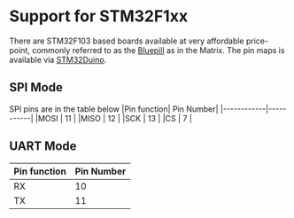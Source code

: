 # Support for STM32F1xx

There are STM32F103 based boards available at very affordable price-point, commonly referred to as the [Bluepill](https://stm32-base.org/boards/STM32F103C8T6-Blue-Pill) as in the Matrix. The pin maps is available via [STM32Duino](https://github.com/stm32duino/Arduino_Core_STM32/blob/main/variants/STM32F1xx/F100C(8-B)T/variant_generic.h).

## SPI Mode

SPI pins are in the table below
|Pin function| Pin Number|
|------------|-----------|
|MOSI | 11 |
|MISO | 12 |
|SCK | 13 |
|CS | 7 |

## UART Mode
|Pin function| Pin Number|
|------------|-----------|
|RX | 10 |
|TX | 11 |